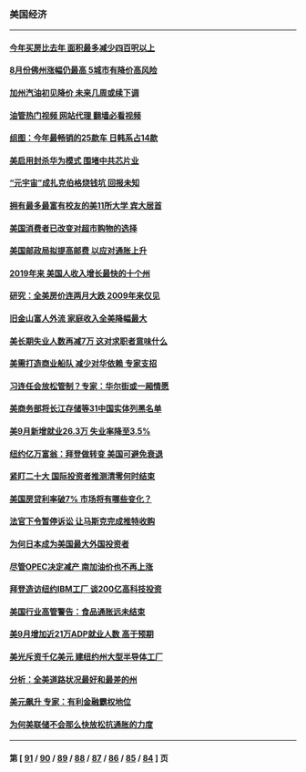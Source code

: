 ### 美国经济
---
#### [今年买房比去年 面积最多减少四百呎以上](../../pages/ncid1078158/n13842215.md?10110045) 
#### [8月份佛州涨幅仍最高 5城市有降价高风险](../../pages/ncid1078158/n13842199.md?10110045) 
#### [加州汽油初见降价 未来几周或续下调](../../pages/ncid1078158/n13842066.md?10110045) 
#### [油管热门视频 网站代理 翻墙必看视频](http://209.222.30.114:81/youtube.html?10110045)
#### [组图：今年最畅销的25款车 日韩系占14款](../../pages/ncid1078158/n13840579.md?10110045) 
#### [美启用封杀华为模式 围堵中共芯片业](../../pages/ncid1078158/n13841949.md?10110045) 
#### [“元宇宙”成扎克伯格烧钱坑 回报未知](../../pages/ncid1078158/n13841576.md?10110045) 
#### [拥有最多最富有校友的美11所大学 宾大居首](../../pages/ncid1078158/n13841604.md?10110045) 
#### [美国消费者已改变对超市购物的选择](../../pages/ncid1078158/n13841585.md?10110045) 
#### [美国邮政局拟提高邮费 以应对通胀上升](../../pages/ncid1078158/n13841568.md?10110045) 
#### [2019年来 美国人收入增长最快的十个州](../../pages/ncid1078158/n13841563.md?10110045) 
#### [研究：全美房价连两月大跌 2009年来仅见](../../pages/ncid1078158/n13841148.md?10110045) 
#### [旧金山富人外流 家庭收入全美降幅最大](../../pages/ncid1078158/n13841232.md?10110045) 
#### [美长期失业人数再减7万 这对求职者意味什么](../../pages/ncid1078158/n13841090.md?10110045) 
#### [美需打造商业船队 减少对华依赖 专家支招](../../pages/ncid1078158/n13841099.md?10110045) 
#### [习连任会放松管制？专家：华尔街或一厢情愿](../../pages/ncid1078158/n13841005.md?10110045) 
#### [美商务部将长江存储等31中国实体列黑名单](../../pages/ncid1078158/n13841004.md?10110045) 
#### [美9月新增就业26.3万 失业率降至3.5%](../../pages/ncid1078158/n13840974.md?10110045) 
#### [纽约亿万富翁：拜登做转变 美国可避免衰退](../../pages/ncid1078158/n13840921.md?10110045) 
#### [紧盯二十大  国际投资者推测清零何时结束](../../pages/ncid1078158/n13840862.md?10110045) 
#### [美国房贷利率破7% 市场将有哪些变化？](../../pages/ncid1078158/n13840444.md?10110045) 
#### [法官下令暂停诉讼 让马斯克完成推特收购](../../pages/ncid1078158/n13840344.md?10110045) 
#### [为何日本成为美国最大外国投资者](../../pages/ncid1078158/n13840352.md?10110045) 
#### [尽管OPEC决定减产 南加油价也不再上涨](../../pages/ncid1078158/n13840346.md?10110045) 
#### [拜登造访纽约IBM工厂 谈200亿高科技投资](../../pages/ncid1078158/n13840295.md?10110045) 
#### [美国行业高管警告：食品通胀远未结束](../../pages/ncid1078158/n13840115.md?10110045) 
#### [美9月增加近21万ADP就业人数 高于预期](../../pages/ncid1078158/n13839554.md?10110045) 
#### [美光斥资千亿美元 建纽约州大型半导体工厂](../../pages/ncid1078158/n13839247.md?10110045) 
#### [分析：全美道路状况最好和最差的州](../../pages/ncid1078158/n13839156.md?10110045) 
#### [美元飙升 专家：有利金融霸权地位](../../pages/ncid1078158/n13839140.md?10110045) 
#### [为何美联储不会那么快放松抗通胀的力度](../../pages/ncid1078158/n13839046.md?10110045) 

---
#### 第 [ [91](./91.md?10110045) / [90](./90.md?10110045) / [89](./89.md?10110045) / [88](./88.md?10110045) / [87](./87.md?10110045) / [86](./86.md?10110045) / [85](./85.md?10110045) / [84](./84.md?10110045) ] 页
